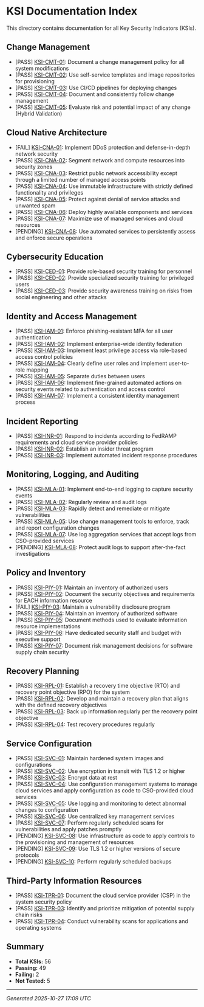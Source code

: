 # KSI Documentation Index

This directory contains documentation for all Key Security Indicators (KSIs).

## Change Management

- [PASS] [KSI-CMT-01](KSI-CMT-01.md): Document a change management policy for all system modifications
- [PASS] [KSI-CMT-02](KSI-CMT-02.md): Use self-service templates and image repositories for provisioning
- [PASS] [KSI-CMT-03](KSI-CMT-03.md): Use CI/CD pipelines for deploying changes
- [PASS] [KSI-CMT-04](KSI-CMT-04.md): Document and consistently follow change management
- [PASS] [KSI-CMT-05](KSI-CMT-05.md): Evaluate risk and potential impact of any change (Hybrid Validation)

## Cloud Native Architecture

- [FAIL] [KSI-CNA-01](KSI-CNA-01.md): Implement DDoS protection and defense-in-depth network security
- [PASS] [KSI-CNA-02](KSI-CNA-02.md): Segment network and compute resources into security zones
- [PASS] [KSI-CNA-03](KSI-CNA-03.md): Restrict public network accessibility except through a limited number of managed access points
- [PASS] [KSI-CNA-04](KSI-CNA-04.md): Use immutable infrastructure with strictly defined functionality and privileges
- [PASS] [KSI-CNA-05](KSI-CNA-05.md): Protect against denial of service attacks and unwanted spam
- [PASS] [KSI-CNA-06](KSI-CNA-06.md): Deploy highly available components and services
- [PASS] [KSI-CNA-07](KSI-CNA-07.md): Maximize use of managed services and cloud resources
- [PENDING] [KSI-CNA-08](KSI-CNA-08.md): Use automated services to persistently assess and enforce secure operations

## Cybersecurity Education

- [PASS] [KSI-CED-01](KSI-CED-01.md): Provide role-based security training for personnel
- [PASS] [KSI-CED-02](KSI-CED-02.md): Provide specialized security training for privileged users
- [PASS] [KSI-CED-03](KSI-CED-03.md): Provide security awareness training on risks from social engineering and other attacks

## Identity and Access Management

- [PASS] [KSI-IAM-01](KSI-IAM-01.md): Enforce phishing-resistant MFA for all user authentication
- [PASS] [KSI-IAM-02](KSI-IAM-02.md): Implement enterprise-wide identity federation
- [PASS] [KSI-IAM-03](KSI-IAM-03.md): Implement least privilege access via role-based access control policies
- [PASS] [KSI-IAM-04](KSI-IAM-04.md): Clearly define user roles and implement user-to-role mapping
- [PASS] [KSI-IAM-05](KSI-IAM-05.md): Separate duties between users
- [PASS] [KSI-IAM-06](KSI-IAM-06.md): Implement fine-grained automated actions on security events related to authentication and access control
- [PASS] [KSI-IAM-07](KSI-IAM-07.md): Implement a consistent identity management process

## Incident Reporting

- [PASS] [KSI-INR-01](KSI-INR-01.md): Respond to incidents according to FedRAMP requirements and cloud service provider policies
- [PASS] [KSI-INR-02](KSI-INR-02.md): Establish an insider threat program
- [PASS] [KSI-INR-03](KSI-INR-03.md): Implement automated incident response procedures

## Monitoring, Logging, and Auditing

- [PASS] [KSI-MLA-01](KSI-MLA-01.md): Implement end-to-end logging to capture security events
- [PASS] [KSI-MLA-02](KSI-MLA-02.md): Regularly review and audit logs
- [PASS] [KSI-MLA-03](KSI-MLA-03.md): Rapidly detect and remediate or mitigate vulnerabilities
- [PASS] [KSI-MLA-05](KSI-MLA-05.md): Use change management tools to enforce, track and report configuration changes
- [PASS] [KSI-MLA-07](KSI-MLA-07.md): Use log aggregation services that accept logs from CSO-provided services
- [PENDING] [KSI-MLA-08](KSI-MLA-08.md): Protect audit logs to support after-the-fact investigations

## Policy and Inventory

- [PASS] [KSI-PIY-01](KSI-PIY-01.md): Maintain an inventory of authorized users
- [PASS] [KSI-PIY-02](KSI-PIY-02.md): Document the security objectives and requirements for EACH information resource
- [FAIL] [KSI-PIY-03](KSI-PIY-03.md): Maintain a vulnerability disclosure program
- [PASS] [KSI-PIY-04](KSI-PIY-04.md): Maintain an inventory of authorized software
- [PASS] [KSI-PIY-05](KSI-PIY-05.md): Document methods used to evaluate information resource implementations
- [PASS] [KSI-PIY-06](KSI-PIY-06.md): Have dedicated security staff and budget with executive support
- [PASS] [KSI-PIY-07](KSI-PIY-07.md): Document risk management decisions for software supply chain security

## Recovery Planning

- [PASS] [KSI-RPL-01](KSI-RPL-01.md): Establish a recovery time objective (RTO) and recovery point objective (RPO) for the system
- [PASS] [KSI-RPL-02](KSI-RPL-02.md): Develop and maintain a recovery plan that aligns with the defined recovery objectives
- [PASS] [KSI-RPL-03](KSI-RPL-03.md): Back up information regularly per the recovery point objective
- [PASS] [KSI-RPL-04](KSI-RPL-04.md): Test recovery procedures regularly

## Service Configuration

- [PASS] [KSI-SVC-01](KSI-SVC-01.md): Maintain hardened system images and configurations
- [PASS] [KSI-SVC-02](KSI-SVC-02.md): Use encryption in transit with TLS 1.2 or higher
- [PASS] [KSI-SVC-03](KSI-SVC-03.md): Encrypt data at rest
- [PASS] [KSI-SVC-04](KSI-SVC-04.md): Use configuration management systems to manage cloud services and apply configuration as code to CSO-provided cloud services
- [PASS] [KSI-SVC-05](KSI-SVC-05.md): Use logging and monitoring to detect abnormal changes to configuration
- [PASS] [KSI-SVC-06](KSI-SVC-06.md): Use centralized key management services
- [PASS] [KSI-SVC-07](KSI-SVC-07.md): Perform regularly scheduled scans for vulnerabilities and apply patches promptly
- [PENDING] [KSI-SVC-08](KSI-SVC-08.md): Use infrastructure as code to apply controls to the provisioning and management of resources
- [PENDING] [KSI-SVC-09](KSI-SVC-09.md): Use TLS 1.2 or higher versions of secure protocols
- [PENDING] [KSI-SVC-10](KSI-SVC-10.md): Perform regularly scheduled backups

## Third-Party Information Resources

- [PASS] [KSI-TPR-01](KSI-TPR-01.md): Document the cloud service provider (CSP) in the system security policy
- [PASS] [KSI-TPR-03](KSI-TPR-03.md): Identify and prioritize mitigation of potential supply chain risks
- [PASS] [KSI-TPR-04](KSI-TPR-04.md): Conduct vulnerability scans for applications and operating systems

## Summary

- **Total KSIs:** 56
- **Passing:** 49
- **Failing:** 2
- **Not Tested:** 5

---
*Generated 2025-10-27 17:09 UTC*